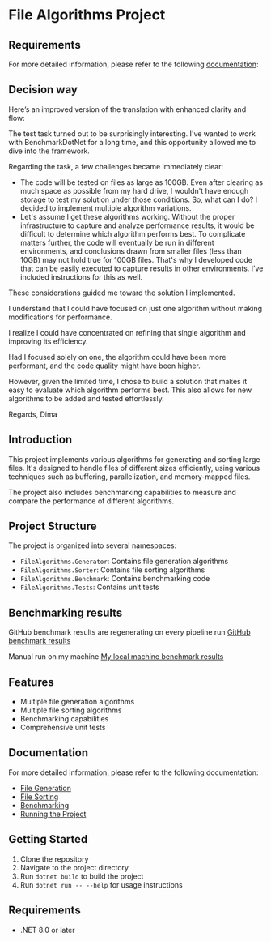 # File Algorithms Project

## Requirements
For more detailed information, please refer to the following [documentation](.docs/Requirements.md):

## Decision way

Here’s an improved version of the translation with enhanced clarity and flow:

The test task turned out to be surprisingly interesting. I've wanted to work with BenchmarkDotNet for a long time, and this opportunity allowed me to dive into the framework.

Regarding the task, a few challenges became immediately clear:
- The code will be tested on files as large as 100GB. Even after clearing as much space as possible from my hard drive, I wouldn't have enough storage to test my solution under those conditions. So, what can I do? I decided to implement multiple algorithm variations.
- Let's assume I get these algorithms working. Without the proper infrastructure to capture and analyze performance results, it would be difficult to determine which algorithm performs best. To complicate matters further, the code will eventually be run in different environments, and conclusions drawn from smaller files (less than 10GB) may not hold true for 100GB files. That's why I developed code that can be easily executed to capture results in other environments. I’ve included instructions for this as well.

These considerations guided me toward the solution I implemented.

I understand that I could have focused on just one algorithm without making modifications for performance.

I realize I could have concentrated on refining that single algorithm and improving its efficiency.

Had I focused solely on one, the algorithm could have been more performant, and the code quality might have been higher.


However, given the limited time, I chose to build a solution that makes it easy to evaluate which algorithm performs best. This also allows for new algorithms to be added and tested effortlessly.

Regards,
Dima

## Introduction

This project implements various algorithms for generating and sorting large files. It's designed to handle files of different sizes efficiently, using various techniques such as buffering, parallelization, and memory-mapped files.

The project also includes benchmarking capabilities to measure and compare the performance of different algorithms.

## Project Structure

The project is organized into several namespaces:

- `FileAlgorithms.Generator`: Contains file generation algorithms
- `FileAlgorithms.Sorter`: Contains file sorting algorithms
- `FileAlgorithms.Benchmark`: Contains benchmarking code
- `FileAlgorithms.Tests`: Contains unit tests

## Benchmarking results

GitHub benchmark results are regenerating on every pipeline run
[GitHub benchmark results](.docs/GitHubResults.md)

Manual run on my machine 
[My local machine benchmark results](.docs/MyLocalMachineResults.md)

## Features

- Multiple file generation algorithms
- Multiple file sorting algorithms
- Benchmarking capabilities
- Comprehensive unit tests

## Documentation

For more detailed information, please refer to the following documentation:

- [File Generation](.docs/File-Generation.md)
- [File Sorting](.docs/File-Sorting.md)
- [Benchmarking](.docs/Benchmarking.md)
- [Running the Project](.docs/Running-the-Project.md)

## Getting Started

1. Clone the repository
2. Navigate to the project directory
3. Run `dotnet build` to build the project
4. Run `dotnet run -- --help` for usage instructions

## Requirements

- .NET 8.0 or later
